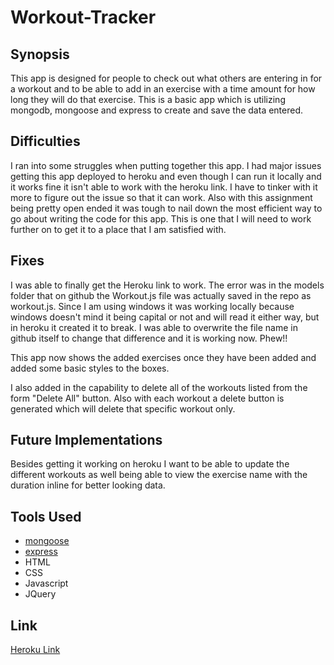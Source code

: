 # Workout-Tracker

## Synopsis
This app is designed for people to check out what others are entering in for a workout and to be able to add in an exercise with a time amount for how long they will do that exercise. This is a basic app which is utilizing mongodb, mongoose and express to create and save the data entered.

## Difficulties
I ran into some struggles when putting together this app. I had major issues getting this app deployed to heroku and even though I can run it locally and it works fine it isn't able to work with the heroku link. I have to tinker with it more to figure out the issue so that it can work. Also with this assignment being pretty open ended it was tough to nail down the most efficient way to go about writing the code for this app. This is one that I will need to work further on to get it to a place that I am satisfied with. 

## Fixes
I was able to finally get the Heroku link to work. The error was in the models folder that on github the Workout.js file was actually saved in the repo as workout.js. Since I am using windows it was working locally because windows doesn't mind it being capital or not and will read it either way, but in heroku it created it to break. I was able to overwrite the file name in github itself to change that difference and it is working now. Phew!!

This app now shows the added exercises once they have been added and added some basic styles to the boxes. 

I also added in the capability to delete all of the workouts listed from the form "Delete All" button. Also with each workout a delete button is generated which will delete that specific workout only.

## Future Implementations
Besides getting it working on heroku I want to be able to update the different workouts as well being able to view the exercise name with the duration inline for better looking data.

## Tools Used

- [mongoose](https://mongoosejs.com/)
- [express](https://expressjs.com/)
- HTML
- CSS
- Javascript
- JQuery

## Link
<a href="https://thawing-retreat-17443.herokuapp.com/" target="_blank">Heroku Link</a>
